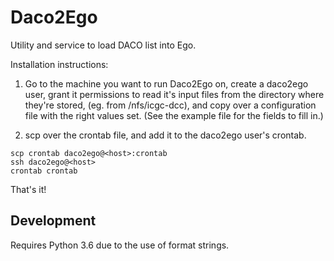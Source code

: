 # Daco2Ego
Utility and service to load DACO list into Ego.

Installation instructions:

1) Go to the machine you want to run Daco2Ego on, create a daco2ego user, 
grant it permissions to read it's input files from the directory where they're stored, (eg. from /nfs/icgc-dcc), and copy over a configuration file with the right values set. (See the example file for the fields to fill in.)

2) scp over the crontab file, and add it to the daco2ego user's crontab.

```
scp crontab daco2ego@<host>:crontab
ssh daco2ego@<host>
crontab crontab 
```

That's it! 

## Development
Requires Python 3.6 due to the use of format strings. 
